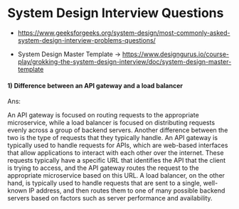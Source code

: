 # System Design Interview Questions

* https://www.geeksforgeeks.org/system-design/most-commonly-asked-system-design-interview-problems-questions/



* System Design Master Template -> https://www.designgurus.io/course-play/grokking-the-system-design-interview/doc/system-design-master-template

  
#### 1) Difference between an API gateway and a load balancer
Ans:

An API gateway is focused on routing requests to the appropriate microservice, while a load balancer is focused on distributing requests evenly across a group of backend servers.
Another difference between the two is the type of requests that they typically handle. An API gateway is typically used to handle requests for APIs, which are web-based interfaces that allow applications to interact with each other over the internet. These requests typically have a specific URL that identifies the API that the client is trying to access, and the API gateway routes the request to the appropriate microservice based on this URL. A load balancer, on the other hand, is typically used to handle requests that are sent to a single, well-known IP address, and then routes them to one of many possible backend servers based on factors such as server performance and availability.

